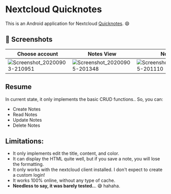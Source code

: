 # Nextcloud Quicknotes

This is an Android application for Nextcloud [Quicknotes](https://github.com/matiasdelellis/quicknotes). 😄 

## 👀 Screenshots

Choose account | Notes View | Note | Sidebar filters
-- | -- | -- | -- 
![Screenshot_20200903-210951](https://user-images.githubusercontent.com/733715/92190347-5121c100-ee37-11ea-9b36-01ba67e94457.png) | ![Screenshot_20200905-201348](https://user-images.githubusercontent.com/733715/92315034-86a0e880-efb6-11ea-9f85-36bb97b0c731.png) | ![Screenshot_20200905-201110](https://user-images.githubusercontent.com/733715/92315024-66712980-efb6-11ea-8b97-a0bfce0ebdb0.png) | ![Screenshot_20200903-210726](https://user-images.githubusercontent.com/733715/92190161-c0e37c00-ee36-11ea-9096-dfe7e403c31a.png)

## Resume
In current state, it only implements the basic CRUD functions.. So, you can:
* Create Notes
* Read Notes
* Update Notes
* Delete Notes

## Limitations:
* It only implements edit the title, content, and color.
* It can display the HTML quite well, but if you save a note, you will lose the formatting.
* It only works with the nextcloud client installed. I don't expect to create a custom login!
* It works 100% online, without any type of cache.
* **Needless to say, it was barely tested..**. 😅  hahaha.

